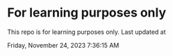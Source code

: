 # For learning purposes only
This repo is for learning purposes only.
Last updated at

Friday, November 24, 2023 7:36:15 AM

